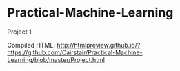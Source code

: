 # Practical-Machine-Learning
Project 1

Compiled HTML: http://htmlpreview.github.io/?https://github.com/Cairstair/Practical-Machine-Learning/blob/master/Project.html

